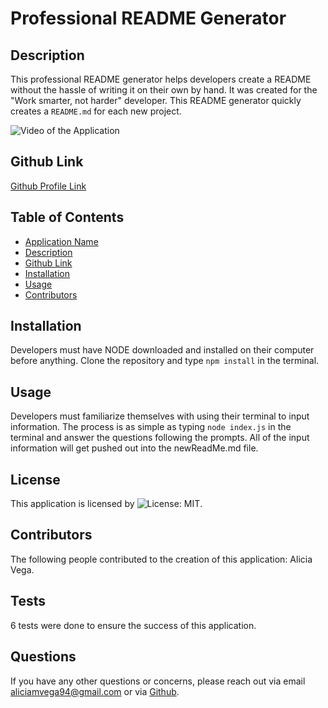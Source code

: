 # Professional README Generator

## Description
This professional README generator helps developers create a README without the hassle of writing it on their own by hand. It was created for the "Work smarter, not harder" developer. This README generator quickly creates a `README.md` for each new project.

![Video of the Application](./utils/Application-Walkthrough.gif)

## Github Link
<a href="https://github.com/aliciavega731"> Github Profile Link </a>

## Table of Contents
- [Application Name](#title)
- [Description](#description)
- [Github Link](#githubUsername)
- [Installation](#installation)
- [Usage](#usage)
- [Contributors](#collaborators)

## Installation
Developers must have NODE downloaded and installed on their computer before anything. Clone the repository and type `npm install` in the terminal.

## Usage
Developers must familiarize themselves with using their terminal to input information. The process is as simple as typing `node index.js` in the terminal and answer the questions following the prompts. All of the input information will get pushed out into the newReadMe.md file. 

## License
This application is licensed by ![License: MIT](https://img.shields.io/badge/License-MIT-yellow.svg).

## Contributors
The following people contributed to the creation of this application: Alicia Vega.

## Tests
6 tests were done to ensure the success of this application.

## Questions
If you have any other questions or concerns, please reach out via email aliciamvega94@gmail.com or via <a href="https://github.com/aliciavega731"> Github</a>.